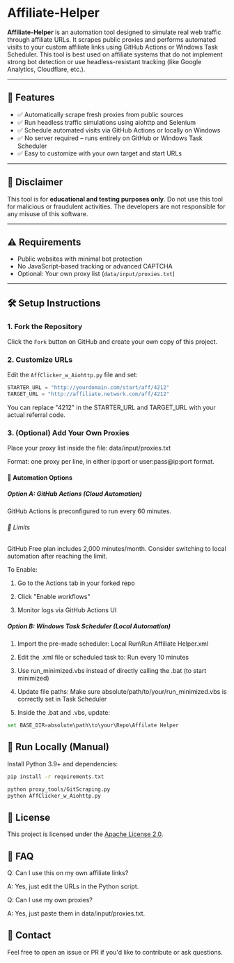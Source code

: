 # Affiliate-Helper

**Affiliate-Helper** is an automation tool designed to simulate real web traffic through affiliate URLs. It scrapes public proxies and performs automated visits to your custom affiliate links using GitHub Actions or Windows Task Scheduler. This tool is best used on affiliate systems that do not implement strong bot detection or use headless-resistant tracking (like Google Analytics, Cloudflare, etc.).

---

## 🚀 Features

- ✅ Automatically scrape fresh proxies from public sources
- ✅ Run headless traffic simulations using aiohttp and Selenium
- ✅ Schedule automated visits via GitHub Actions or locally on Windows
- ✅ No server required – runs entirely on GitHub or Windows Task Scheduler
- ✅ Easy to customize with your own target and start URLs

---

## 🧠 Disclaimer

This tool is for **educational and testing purposes only**. Do not use this tool for malicious or fraudulent activities. The developers are not responsible for any misuse of this software.

---

## ⚠️ Requirements

- Public websites with minimal bot protection
- No JavaScript-based tracking or advanced CAPTCHA
- Optional: Your own proxy list (`data/input/proxies.txt`)

---

## 🛠️ Setup Instructions

### 1. Fork the Repository

Click the `Fork` button on GitHub and create your own copy of this project.

### 2. Customize URLs

Edit the `AffClicker_w_Aiohttp.py` file and set:

```python
STARTER_URL = "http://yourdomain.com/start/aff/4212"
TARGET_URL = "http://affiliate.network.com/aff/4212"
```
You can replace "4212" in the STARTER_URL and TARGET_URL with your actual referral code.

### 3. (Optional) Add Your Own Proxies
Place your proxy list inside the file: data/input/proxies.txt

Format: one proxy per line, in either ip:port or user:pass@ip:port format.

#### 🔄 Automation Options
##### Option A: GitHub Actions (Cloud Automation)
GitHub Actions is preconfigured to run every 60 minutes.

###### 📌 Limits

GitHub Free plan includes 2,000 minutes/month. Consider switching to local automation after reaching the limit.


To Enable:
1. Go to the Actions tab in your forked repo 

2. Click "Enable workflows"

3. Monitor logs via GitHub Actions UI


##### Option B: Windows Task Scheduler (Local Automation)

1. Import the pre-made scheduler: Local Run\Run Affiliate Helper.xml

2. Edit the .xml file or scheduled task to:  Run every 10 minutes

3. Use run_minimized.vbs instead of directly calling the .bat (to start minimized)

4. Update file paths: Make sure absolute/path/to/your/run_minimized.vbs is correctly set in Task Scheduler

5. Inside the .bat and .vbs, update:
```python
set BASE_DIR=absolute\path\to\your\Repo\Affilate Helper
```

## 🧪 Run Locally (Manual)
Install Python 3.9+ and dependencies:

```bash
pip install -r requirements.txt
```
```bash
python proxy_tools/GitScraping.py
python AffClicker_w_Aiohttp.py
```

## 📄 License

This project is licensed under the [Apache License 2.0](LICENSE).


## 🙋 FAQ
Q: Can I use this on my own affiliate links?

A: Yes, just edit the URLs in the Python script.

Q: Can I use my own proxies?

A: Yes, just paste them in data/input/proxies.txt.

## 💬 Contact
Feel free to open an issue or PR if you'd like to contribute or ask questions.
